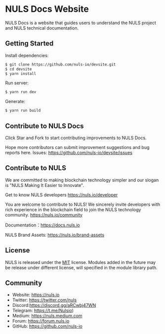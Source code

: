 
# NULS Docs Website

NULS Docs is a website that guides users to understand the NULS project and NULS technical documentation.

## Getting Started

Install dependencies:

```bash
$ git clone https://github.com/nuls-io/devsite.git
$ cd devsite
$ yarn install
```

Run server:

```bash
$ yarn run dev
```

Generate:

```bash
$ yarn run build
```


## Contribute to NULS Docs
Click Star and Fork to start contributing improvements to NULS Docs.

Hope more contributors can submit improvement suggestions and bug reports here.
Issues: https://github.com/nuls-io/devsite/issues


## Contribute to NULS
We are committed to making blockchain technology simpler and our slogan is "NULS Making It Easier to Innovate".

Get to know NULS developers
https://nuls.io/developer

You are welcome to contribute to NULS! We sincerely invite developers with rich experience in the blockchain field to join the NULS technology community.
https://nuls.io/community

Documentation：https://docs.nuls.io

NULS Brand Assets: https://nuls.io/brand-assets



## License

NULS is released under the [MIT](http://opensource.org/licenses/MIT) license.
Modules added in the future may be release under different license, will specified in the module library path.

## Community

- Website: https://nuls.io
- Twitter: https://twitter.com/nuls
- Discord:https://discord.gg/aRCwbj47WN
- Telegram: https://t.me/Nulsio)
- Medium: https://nuls.medium.com
- Forum: https://forum.nuls.io
- GitHub: https://github.com/nuls-io

####  
